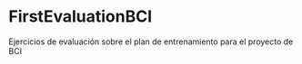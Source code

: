 # FirstEvaluationBCI
Ejercicios de evaluación sobre el plan de entrenamiento para el proyecto de BCI
